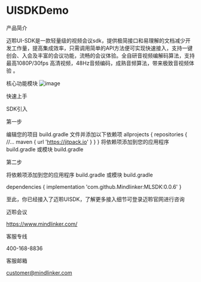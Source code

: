 # UISDKDemo
产品简介

迈聆UI-SDK是一款轻量级的视频会议sdk，提供极简接口和易理解的文档减少开发工作量，提高集成效率，只需调用简单的API方法便可实现快速接入，支持一键创会、入会及丰富的会议功能，流畅的会议体验。全自研音视频编解码算法，支持最高1080P/30fps 高清视频，48Hz音频编码，成熟音频算法，带来极致音视频体验 。

核心功能模块
![image](https://user-images.githubusercontent.com/79431798/169290060-31c10e2c-abde-4d72-9735-d2b776499898.png)

快速上手

SDK引入

第一步

编辑您的项目 build.gradle 文件并添加以下依赖项
allprojects {
    repositories {
        //...
        maven { url 'https://jitpack.io' }
    }
}
将依赖项添加到您的应用程序 build.gradle 或模块 build.gradle

第二步

将依赖项添加到您的应用程序 build.gradle 或模块 build.gradle

dependencies {
    implementation 'com.github.Mindlinker:MLSDK:0.0.6'
}

至此，你已经接入了迈聆UISDK，了解更多接入细节可登录迈聆官网进行咨询

迈聆会议

https://www.mindlinker.com/

客服专线

400-168-8836

客服邮箱

customer@mindlinker.com
